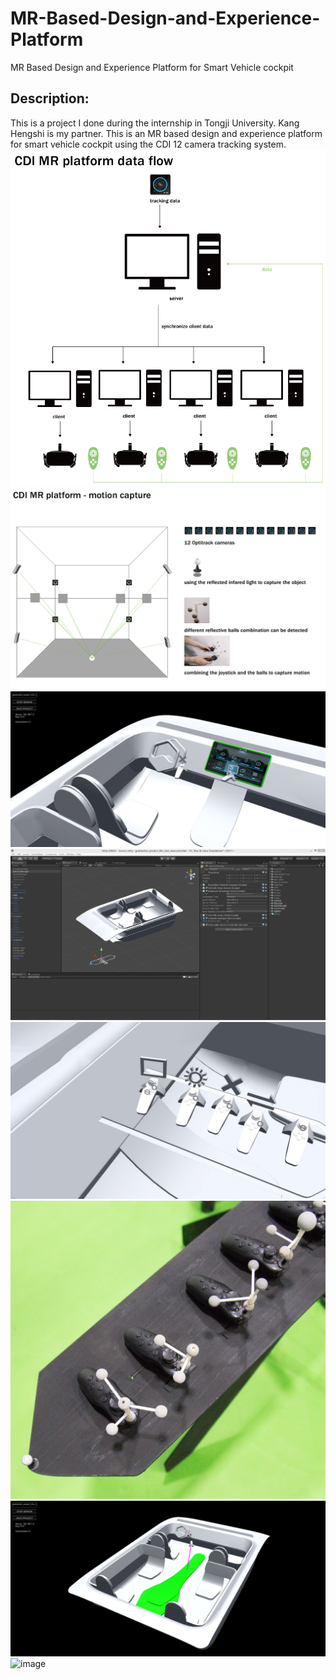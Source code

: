 # MR-Based-Design-and-Experience-Platform
MR Based Design and Experience Platform for Smart Vehicle cockpit

Description:
----
This is a project I done during the internship in Tongji University. Kang Hengshi is my partner. This is an MR based design and experience platform for smart vehicle cockpit using the CDI 12 camera tracking system.
![image](https://github.com/jiaolyulu/MR-Based-Design-and-Experience-Platform/blob/master/images/7.png)
![image](https://github.com/jiaolyulu/MR-Based-Design-and-Experience-Platform/blob/master/images/8.png)
![image](https://github.com/jiaolyulu/MR-Based-Design-and-Experience-Platform/blob/master/images/5.png)
![image](https://github.com/jiaolyulu/MR-Based-Design-and-Experience-Platform/blob/master/images/6.png)
![image](https://github.com/jiaolyulu/MR-Based-Design-and-Experience-Platform/blob/master/images/1.jpg)
![image](https://github.com/jiaolyulu/MR-Based-Design-and-Experience-Platform/blob/master/images/2.jpg)
![image](https://github.com/jiaolyulu/MR-Based-Design-and-Experience-Platform/blob/master/images/4.png)
![image](https://github.com/jiaolyulu/MR-Based-Design-and-Experience-Platform/blob/master/images/3.jpg)

